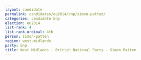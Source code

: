 ```yaml
---
layout: candidate
permalink: candidates/eu2014/bnp/simon-patten/
categories: candidate bnp
election: eu2014
list-rank: 4
list-rank-ordinal: 4th
person: simon-patten
region: west-midlands
party: bnp
title: West Midlands - British National Party - Simon Patten
---
```


